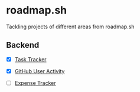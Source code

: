 # roadmap.sh

Tackling projects of different areas from roadmap.sh

## Backend

- [x] [Task Tracker](https://roadmap.sh/projects/task-tracker)
- [x] [GitHub User Activity](https://roadmap.sh/projects/github-user-activity)
- [ ] [Expense Tracker](https://roadmap.sh/projects/expense-tracker)

